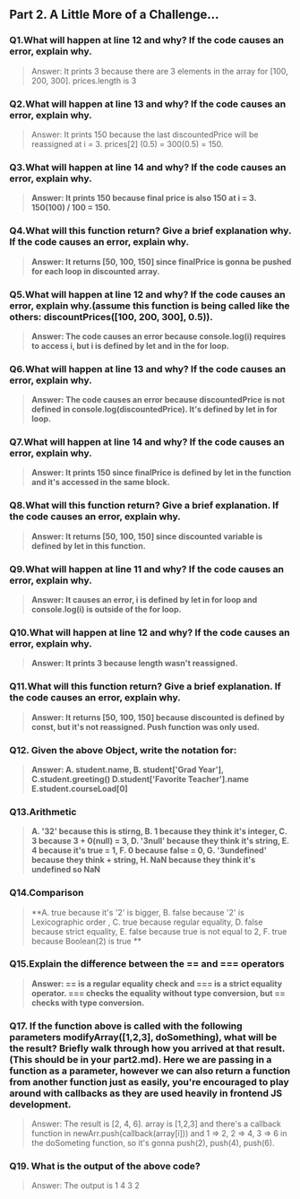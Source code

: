 ## Part 2. A Little More of a Challenge...

### Q1.What will happen at line 12 and why? If the code causes an error, explain why.

> Answer: It prints 3 because there are 3 elements in the array for [100, 200, 300]. prices.length is 3

### Q2.What will happen at line 13 and why? If the code causes an error, explain why.

> Answer: It prints 150 because the last discountedPrice will be reassigned at i = 3. prices[2] (0.5) = 300(0.5) = 150.

### Q3.What will happen at line 14 and why? If the code causes an error, explain why.

> **Answer: It prints 150 because final price is also 150 at i = 3. 150(100) / 100 = 150.**

### Q4.What will this function return? Give a brief explanation why. If the code causes an error, explain why.

> **Answer: It returns [50, 100, 150] since finalPrice is gonna be pushed for each loop in discounted array.**

### Q5.What will happen at line 12 and why? If the code causes an error, explain why.(assume this function is being called like the others: discountPrices([100, 200, 300], 0.5)).

> **Answer: The code causes an error because console.log(i) requires to access i, but i is defined by let and in the for loop.**

### Q6.What will happen at line 13 and why? If the code causes an error, explain why.

> **Answer: The code causes an error because discountedPrice is not defined in console.log(discountedPrice). It's defined by let in for loop.**

### Q7.What will happen at line 14 and why? If the code causes an error, explain why.

> **Answer: It prints 150 since finalPrice is defined by let in the function and it's accessed in the same block.**

### Q8.What will this function return? Give a brief explanation. If the code causes an error, explain why.

> **Answer: It returns [50, 100, 150] since discounted variable is defined by let in this function.**

### Q9.What will happen at line 11 and why? If the code causes an error, explain why.

> **Answer: It causes an error, i is defined by let in for loop and console.log(i) is outside of the for loop.**

### Q10.What will happen at line 12 and why? If the code causes an error, explain why.

> **Answer: It prints 3 because length wasn't reassigned.**

### Q11.What will this function return? Give a brief explanation. If the code causes an error, explain why.

> **Answer: It returns [50, 100, 150] because discounted is defined by const, but it's not reassigned. Push function was only used.**

### Q12. Given the above Object, write the notation for:

> **Answer: A. student.name, B. student['Grad Year'], C.student.greeting() D.student['Favorite Teacher'].name E.student.courseLoad[0]**

### Q13.Arithmetic

> **A. '32' because this is stirng, B. 1 because they think it's integer, C. 3 because 3 + 0(null) = 3, D. '3null' because they think it's string, E. 4 because it's true = 1, F. 0 because false = 0, G. '3undefined' because they think + string, H. NaN because they think it's undefined so NaN**

### Q14.Comparison

> **A. true because it's '2' is bigger, B. false because '2' is Lexicographic order
> , C. true because regular equality, D. false because strict equality, E. false because true is not equal to 2, F. true because Boolean(2) is true **

### Q15.Explain the difference between the == and === operators

> **Answer: == is a regular equality check and === is a strict equality operator. === checks the equality without type conversion, but == checks with type conversion.**

### Q17. If the function above is called with the following parameters modifyArray([1,2,3], doSomething), what will be the result? Briefly walk through how you arrived at that result. (This should be in your part2.md). Here we are passing in a function as a parameter, however we can also return a function from another function just as easily, you're encouraged to play around with callbacks as they are used heavily in frontend JS development.

> Answer: The result is [2, 4, 6]. array is [1,2,3] and there's a callback function in newArr.push(callback(array[i])) and 1 => 2, 2 => 4, 3 => 6 in the doSometing function, so it's gonna push(2), push(4), push(6).

### Q19. What is the output of the above code?

> Answer: The output is 1 4 3 2
